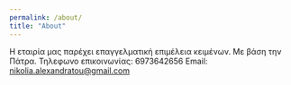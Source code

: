 ```yaml
---
permalink: /about/
title: "About"
---
```



Η εταιρία μας παρέχει επαγγελματική επιμέλεια κειμένων.
Με βάση την Πάτρα.
Τηλεφωνο επικοινωνίας: 6973642656
Email: nikolia.alexandratou@gmail.com
